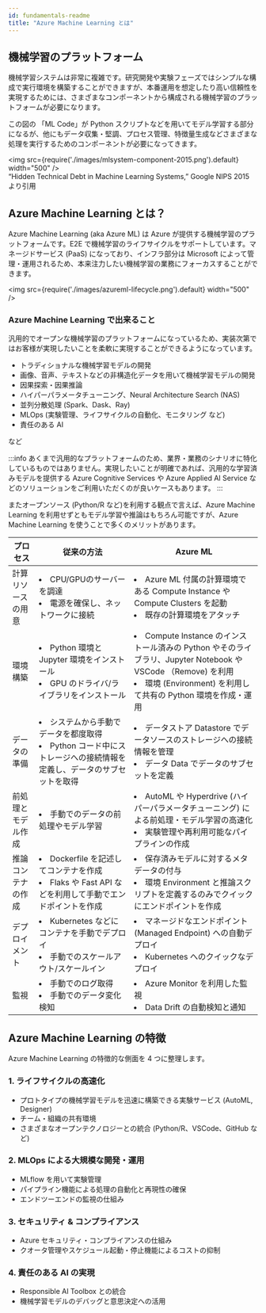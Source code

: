 ```yaml
---
id: fundamentals-readme
title: "Azure Machine Learning とは"
---
```


## 機械学習のプラットフォーム

機械学習システムは非常に複雑です。研究開発や実験フェーズではシンプルな構成で実行環境を構築することができますが、本番運用を想定したり高い信頼性を実現するためには、さまざまなコンポーネントから構成される機械学習のプラットフォームが必要になります。

この図の 「ML Code」が Python スクリプトなどを用いてモデル学習する部分になるが、他にもデータ収集・堅調、プロセス管理、特徴量生成などさまざまな処理を実行するためのコンポーネントが必要になってきます。

<img src={require('./images/mlsystem-component-2015.png').default} width="500" /><br />
“Hidden Technical Debt in Machine Learning Systems,” Google NIPS 2015  より引用


## Azure Machine Learning とは？

Azure Machine Learning (aka Azure ML) は Azure が提供する機械学習のプラットフォームです。E2E で機械学習のライフサイクルをサポートしています。マネージドサービス (PaaS) になっており、インフラ部分は Microsoft によって管理・運用されるため、本来注力したい機械学習の業務にフォーカスすることができます。

<img src={require('./images/azureml-lifecycle.png').default} width="500" /><br />



### Azure Machine Learning で出来ること

汎用的でオープンな機械学習のプラットフォームになっているため、実装次第ではお客様が実現したいことを柔軟に実現することができるようになっています。


- トラディショナルな機械学習モデルの開発
- 画像、音声、テキストなどの非構造化データを用いて機械学習モデルの開発
- 因果探索・因果推論
- ハイパーパラメータチューニング、Neural Architecture Search (NAS)
- 並列分散処理 (Spark、Dask、Ray)
- MLOps (実験管理、ライフサイクルの自動化、モニタリング など)
- 責任のある AI

など


:::info
あくまで汎用的なプラットフォームのため、業界・業務のシナリオに特化しているものではありません。実現したいことが明確であれば、汎用的な学習済みモデルを提供する Azure Cognitive Services や Azure Applied AI Service などのソリューションをご利用いただくのが良いケースもあります。
:::


またオープンソース (Python/R など)を利用する観点で言えば、Azure Machine Learning を利用せずともモデル学習や推論はもちろん可能ですが、Azure Machine Learning を使うことで多くのメリットがあります。

| プロセス      | 従来の方法 | Azure ML | 
|-----------|---------|---------|
| 計算リソースの用意 |<li>CPU/GPUのサーバーを調達</li><li>電源を確保し、ネットワークに接続</li>|<li> Azure ML 付属の計算環境である Compute Instance や Compute Clusters を起動</li><li>既存の計算環境をアタッチ</li>|
| 環境構築      |<li>Python 環境と Jupyter 環境をインストール</li><li>GPU のドライバ/ライブラリをインストール</li>|<li>Compute Instance のインストール済みの Python やそのライブラリ、Jupyter Notebook や VSCode （Remove) を利用</li><li>環境 (Environment) を利用して共有の Python 環境を作成・運用</li>|
| データの準備    |<li>システムから手動でデータを都度取得</li><li>Python コード中にストレージへの接続情報を定義し、データのサブセットを取得</li>|<li>データストア Datastore でデータソースのストレージへの接続情報を管理</li><li>データ Data でデータのサブセットを定義</li>|
| 前処理とモデル作成 |<li>手動でのデータの前処理やモデル学習</li>|<li>AutoML や Hyperdrive (ハイパーパラメータチューニング) による前処理・モデル学習の高速化</li><li>実験管理や再利用可能なパイプラインの作成</li>|
| 推論コンテナの作成 |<li>Dockerfile を記述してコンテナを作成</li><li>Flaks や Fast API などを利用して手動でエンドポイントを作成</li>|<li>保存済みモデルに対するメタデータの付与</li><li>環境 Environment と推論スクリプトを定義するのみでクイックにエンドポイントを作成</li>| 
| デプロイメント   |<li>Kubernetes などにコンテナを手動でデプロイ</li><li>手動でのスケールアウト/スケールイン</li>|<li>マネージドなエンドポイント (Managed Endpoint) への自動デプロイ</li><li>Kubernetes へのクイックなデプロイ</li>|
| 監視        |<li>手動でのログ取得</li><li>手動でのデータ変化検知</li>|<li>Azure Monitor を利用した監視</li><li>Data Drift の自動検知と通知</li>|

## Azure Machine Learning の特徴

Azure Machine Learning の特徴的な側面を 4 つに整理します。

### 1. ライフサイクルの高速化
- プロトタイプの機械学習モデルを迅速に構築できる実験サービス (AutoML, Designer)
- チーム・組織の共有環境
- さまざまなオープンテクノロジーとの統合 (Python/R、VSCode、GitHub など)

### 2. MLOps による大規模な開発・運用
- MLflow を用いて実験管理
- パイプライン機能による処理の自動化と再現性の確保
- エンドツーエンドの監視の仕組み

### 3. セキュリティ & コンプライアンス
- Azure セキュリティ・コンプライアンスの仕組み
- クオータ管理やスケジュール起動・停止機能によるコストの抑制

### 4. 責任のある AI の実現
- Responsible AI Toolbox との統合
- 機械学習モデルのデバッグと意思決定への活用

